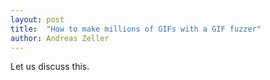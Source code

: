 ```yaml
---
layout: post
title:  "How to make millions of GIFs with a GIF fuzzer"
author: Andreas Zeller
---
```


Let us discuss this.